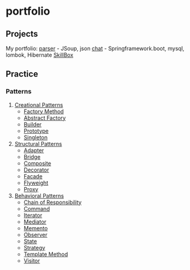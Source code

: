 # portfolio
## Projects
My portfolio:
  [parser](https://github.com/Vitaly-Baidin/portfolio/tree/main/parser) - JSoup, json
  [chat](https://github.com/Vitaly-Baidin/portfolio/tree/main/chat) - Springframework.boot, mysql, lombok, Hibernate
  [SkillBox](https://github.com/Vitaly-Baidin/portfolio/tree/main/skillbox)
  
## Practice
### Patterns
1. [Creational Patterns](https://github.com/Vitaly-Baidin/portfolio/patterns/creational-patterns/)
    - [Factory Method](https://github.com/Vitaly-Baidin/portfolio/patterns/creational-patterns/factory-method/)
    - [Abstract Factory](https://github.com/Vitaly-Baidin/portfolio/patterns/creational-patterns/abstract-factory/)
    - [Builder](https://github.com/Vitaly-Baidin/portfolio/patterns/creational-patterns/builder/)
    - [Prototype](https://github.com/Vitaly-Baidin/portfolio/patterns/creational-patterns/prototype/)
    - [Singleton](https://github.com/Vitaly-Baidin/portfolio/patterns/creational-patterns/singleton/)
2. [Structural Patterns](https://github.com/Vitaly-Baidin/portfolio/patterns/structural-patterns/)
    - [Adapter](https://github.com/Vitaly-Baidin/portfolio/patterns/structural-patterns/adapter/)
    - [Bridge](https://github.com/Vitaly-Baidin/portfolio/patterns/structural-patterns/bridge/)
    - [Composite](https://github.com/Vitaly-Baidin/portfolio/patterns/structural-patterns/composite/)
    - [Decorator](https://github.com/Vitaly-Baidin/portfolio/patterns/structural-patterns/decorator/)
    - [Facade](https://github.com/Vitaly-Baidin/portfolio/patterns/structural-patterns/facade/)
    - [Flyweight](https://github.com/Vitaly-Baidin/portfolio/patterns/structural-patterns/flyweight/)
    - [Proxy](https://github.com/Vitaly-Baidin/portfolio/patterns/structural-patterns/proxy/)
3. [Behavioral Patterns](https://github.com/Vitaly-Baidin/portfolio/patterns/behavioral-patterns/)
    - [Chain of Responsibility](https://github.com/Vitaly-Baidin/portfolio/patterns/behavioral-patterns/chain-of-responsibility/)
    - [Command](https://github.com/Vitaly-Baidin/portfolio/patterns/behavioral-patterns/command/)
    - [Iterator](https://github.com/Vitaly-Baidin/portfolio/patterns/behavioral-patterns/iterator/)
    - [Mediator](https://github.com/Vitaly-Baidin/portfolio/patterns/behavioral-patterns/mediator/)
    - [Memento](https://github.com/Vitaly-Baidin/portfolio/patterns/behavioral-patterns/memento/)
    - [Observer](https://github.com/Vitaly-Baidin/portfolio/patterns/behavioral-patterns/observer/)
    - [State](https://github.com/Vitaly-Baidin/portfolio/patterns/behavioral-patterns/state/)
    - [Strategy](https://github.com/Vitaly-Baidin/portfolio/patterns/behavioral-patterns/strategy/)
    - [Template Method](https://github.com/Vitaly-Baidin/portfolio/patterns/behavioral-patterns/template-method/)
    - [Visitor](https://github.com/Vitaly-Baidin/portfolio/patterns/behavioral-patterns/visitor/)
